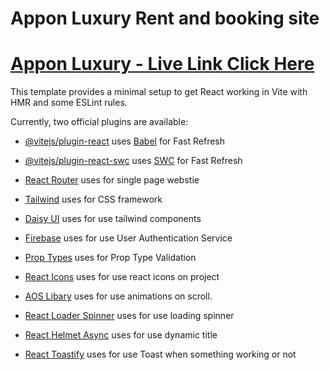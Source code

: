 # Appon Luxury Rent and booking site

# [Appon Luxury - Live Link Click Here](#)

This template provides a minimal setup to get React working in Vite with HMR and some ESLint rules.

Currently, two official plugins are available:

-   [@vitejs/plugin-react](https://github.com/vitejs/vite-plugin-react/blob/main/packages/plugin-react/README.md) uses [Babel](https://babeljs.io/) for Fast Refresh
-   [@vitejs/plugin-react-swc](https://github.com/vitejs/vite-plugin-react-swc) uses [SWC](https://swc.rs/) for Fast Refresh

-   [React Router](https://reactrouter.com/en/main) uses for single page webstie
-   [Tailwind](https://tailwindcss.com/) uses for CSS framework
-   [Daisy UI](https://daisyui.com/) uses for use tailwind components
-   [Firebase](https://console.firebase.google.com) uses for use User Authentication Service
-   [Prop Types](https://www.npmjs.com/package/prop-types) uses for Prop Type Validation
-   [React Icons](https://react-icons.github.io/react-icons/) uses for use react icons on project
-   [AOS Libary](https://michalsnik.github.io/aos/) uses for use animations on scroll.
-   [React Loader Spinner](https://www.npmjs.com/package/react-loader-spinner) uses for use loading spinner
-   [React Helmet Async](https://www.npmjs.com/package/react-helmet-async) uses for use dynamic title
-   [React Toastify](https://www.npmjs.com/package/react-toastify) uses for use Toast when something working or not
